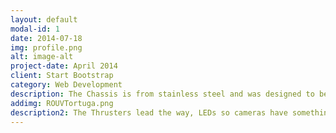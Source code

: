 ```yaml
---
layout: default
modal-id: 1
date: 2014-07-18
img: profile.png
alt: image-alt
project-date: April 2014
client: Start Bootstrap
category: Web Development
description: The Chassis is from stainless steel and was designed to be pressure neutral. Diing depth of more than 1000 m are easily possible. The chassis is 1x1x1m large and weighs around 80 kg.
addimg: ROUVTortuga.png
description2: The Thrusters lead the way, LEDs so cameras have something to see...
---
```

